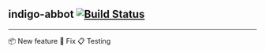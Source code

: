 ## indigo-abbot [![Build Status](https://travis-ci.org/ImaMonsta/indigo-abbot.svg?branch=master)](https://travis-ci.org/ImaMonsta/indigo-abbot)

---

📦 New feature
🤮 Fix
📋 Testing